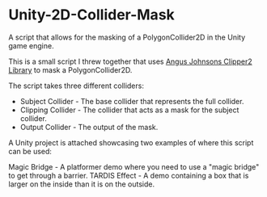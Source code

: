 # Unity-2D-Collider-Mask
A script that allows for the masking of a PolygonCollider2D in the Unity game engine.

This is a small script I threw together that uses <a href="https://github.com/AngusJohnson/Clipper2">Angus Johnsons Clipper2 Library</a> to mask a PolygonCollider2D.

The script takes three different colliders: <br>
<ul>
<li>Subject Collider - The base collider that represents the full collider. <br>
<li>Clipping Collider - The collider that acts as a mask for the subject collider. <br>
<li>Output Collider - The output of the mask. <br>
</ul>

A Unity project is attached showcasing two examples of where this script can be used: <br>

Magic Bridge - A platformer demo where you need to use a "magic bridge" to get through a barrier.
TARDIS Effect - A demo containing a box that is larger on the inside than it is on the outside.

